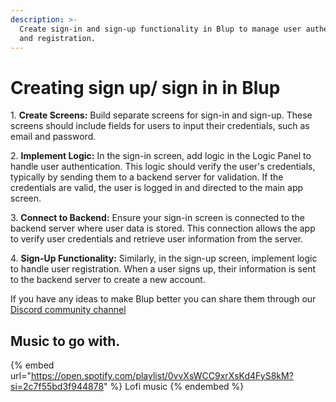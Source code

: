 ```yaml
---
description: >-
  Create sign-in and sign-up functionality in Blup to manage user authentication
  and registration.
---
```


# Creating sign up/ sign in in Blup

1\. **Create Screens:** Build separate screens for sign-in and sign-up. These screens should include fields for users to input their credentials, such as email and password.

2\. **Implement Logic:** In the sign-in screen, add logic in the Logic Panel to handle user authentication. This logic should verify the user's credentials, typically by sending them to a backend server for validation. If the credentials are valid, the user is logged in and directed to the main app screen.

3\. **Connect to Backend:** Ensure your sign-in screen is connected to the backend server where user data is stored. This connection allows the app to verify user credentials and retrieve user information from the server.

4\. **Sign-Up Functionality:** Similarly, in the sign-up screen, implement logic to handle user registration. When a user signs up, their information is sent to the backend server to create a new account.

If you have any ideas to make Blup better you can share them through our [Discord community channel](https://discord.com/channels/940632966093234176/965313562425823303)

## Music to go with.

{% embed url="https://open.spotify.com/playlist/0vvXsWCC9xrXsKd4FyS8kM?si=2c7f55bd3f944878" %}
Lofi music
{% endembed %}
